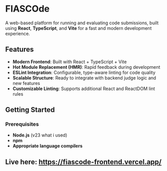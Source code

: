 # FIASCOde

A web-based platform for running and evaluating code submissions, built using **React**, **TypeScript**, and **Vite** for a fast and modern development experience.

## Features

- **Modern Frontend**: Built with React + TypeScript + Vite
- **Hot Module Replacement (HMR)**: Rapid feedback during development
- **ESLint Integration**: Configurable, type-aware linting for code quality
- **Scalable Structure**: Ready to integrate with backend judge logic and new features
- **Customizable Linting**: Supports additional React and ReactDOM lint rules

## Getting Started

### Prerequisites

- **Node.js** (v23 what i used)
- **npm**
- **Appropriate language compilers**

## Live here: https://fiascode-frontend.vercel.app/
